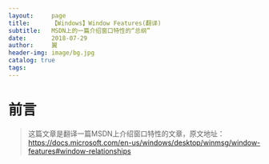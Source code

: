 ```yaml
---
layout:     page
title:      【Windows】Window Features(翻译)
subtitle:   MSDN上的一篇介绍窗口特性的“总纲”
date:       2018-07-29
author:     翼
header-img: image/bg.jpg
catalog: true
tags:
---
```


# 前言

>这篇文章是翻译一篇MSDN上介绍窗口特性的文章，原文地址：https://docs.microsoft.com/en-us/windows/desktop/winmsg/window-features#window-relationships

